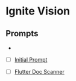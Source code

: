 # Ignite Vision

## Prompts
- 
- [ ] [Initial Prompt](./technical_spec.md)
- [ ] [Flutter Doc Scanner](../flutter_doc_scanner/flutter-doc-scanner.md)

